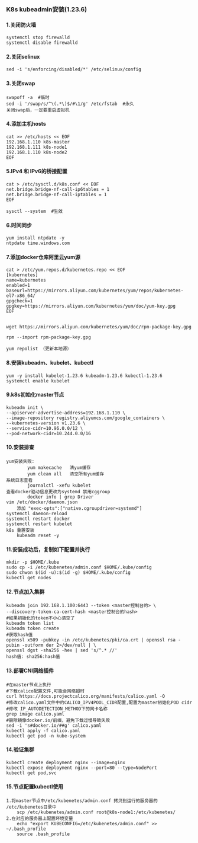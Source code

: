 ### 									K8s kubeadmin安装(1.23.6)



#### 1.关闭防火墙

```
systemctl stop firewalld
systemctl disable firewalld
```

#### 2.关闭selinux

```
sed -i 's/enforcing/disabled/*' /etc/selinux/config
```

#### 3.关闭swap

```
swapoff -a  #临时
sed -i '/swap/s/^\(.*\)$/#\1/g' /etc/fstab  #永久
关闭swap后，一定要重启虚拟机
```

#### 4.添加主机hosts

```
cat >> /etc/hosts << EOF
192.168.1.110 k8s-master
192.168.1.111 k8s-node1
192.168.1.110 k8s-node2
EOF
```

#### 5.IPv4 和 IPv6的桥接配置

```
cat > /etc/sysctl.d/k8s.conf << EOF
net.bridge.bridge-nf-call-ip6tables = 1
net.bridge.bridge-nf-call-iptables = 1
EOF

sysctl --system  #生效
```

#### 6.时间同步

```
yum install ntpdate -y
ntpdate time.windows.com
```

#### 7.添加docker仓库阿里云yum源

```
cat > /etc/yum.repos.d/kubernetes.repo << EOF
[kubernetes]
name=kubernetes
enabled=1
baseurl=https://mirrors.aliyun.com/kubernetes/yum/repos/kubernetes-el7-x86_64/
gpgcheck=1
gpgkey=https://mirrors.aliyun.com/kubernetes/yum/doc/yum-key.gpg
EOF


wget https://mirrors.aliyun.com/kubernetes/yum/doc/rpm-package-key.gpg

rpm --import rpm-package-key.gpg

yum repolist （更新本地源）
```

#### 8.安装kubeadm、kubelet、kubectl

```
yum -y install kubelet-1.23.6 kubeadm-1.23.6 kubectl-1.23.6
systemctl enable kubelet
```

#### 9.k8s初始化master节点

```
kubeadm init \
--apiserver-advertise-address=192.168.1.110 \
--image-repository registry.aliyumcs.com/google_containers \
--kubernetes-version v1.23.6 \
--service-cidr=10.96.0.0/12 \
--pod-network-cidr=10.244.0.0/16
```

#### 10.安装排查

```
yum安装失败:
		yum makecache   清yum缓存
		yum clean all   清空所有yum缓存
系统日志查看
		journalctl -xefu kubelet
查看docker驱动信息更改为systemd 禁用cggroup
		docker info | grep Driver
vim /etc/docker/daemon.json
	添加 "exec-opts":["native.cgroupdriver=systemd"]	
systemctl daemon-reload	
systemctl restart docker
systemctl restart kubelet
k8s 重置安装
	kubeadm reset -y

```

#### 11.安装成功后，复制如下配置并执行

```
mkdir -p $HOME/.kube
sudo cp -i /etc/kubenetes/admin.conf $HOME/.kube/config
sudo chwon $(id -u):$(id -g) $HOME/.kube/config
kubectl get nodes
```

#### 12.节点加入集群

```
kubeadm join 192.168.1.100:6443 --token <master控制台的> \
--discovery-token-ca-cert-hash <master控制台的hash>
#如果初始化的token不小心清空了
kubeadm token list
kubeadm token create
#获取hash值
openssl x509 -pubkey -in /etc/kubenetes/pki/ca.crt | openssl rsa -pubin -outform der 2>/dev/null | \
openssl dgst -sha256 -hex | sed 's/^.* //'
hash值: sha256:hash值
```

####   13.部署CNI网络插件

```
#在master节点上执行
#下载calico配置文件,可能会网络超时
curl https://docs.projectcalico.org/manifests/calico.yaml -O
#修改calico.yaml文件中的CALICO_IPV4POOL_CIDR配置,配置为master初始化POD cidr
#修改 IP_AUTODETECTION_METHOD下的网卡名称
grep image calico.yaml
#删除镜像docker.io/前缀，避免下载过慢导致失败
sed -i 's#docker.io/##g' calico.yaml
kubectl apply -f calico.yaml
kubectl get pod -n kube-system
```

#### 14.验证集群

```
kubectl create deployment nginx --image=nginx
kubectl expose deployment nginx --port=80 --type=NodePort
kubectl get pod,svc
```

#### 15.节点配置kubectl使用

```
1.将master节点中/etc/kubenetes/admin.conf 拷贝到运行的服务器的 /etc/kubenetes目录中
	scp /etc/kubenetes/admin.conf root@k8s-node1:/etc/kubenetes/
2.在对应的服务器上配置环境变量
    echo "export KUBECONFIG=/etc/kubenetes/admin.conf" >> ~/.bash_profile
    source .bash_profile
```

